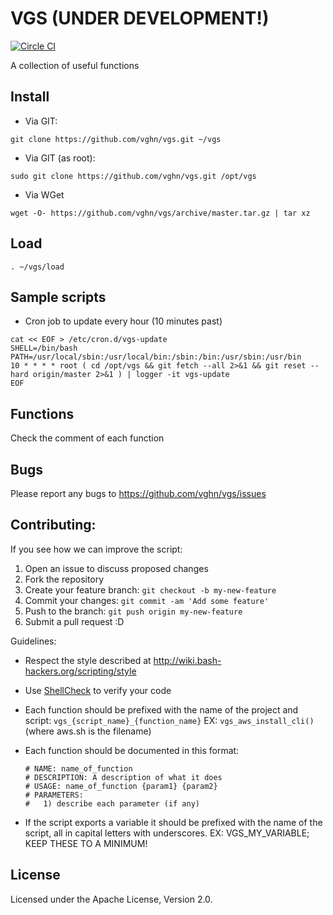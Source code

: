 # VGS  (UNDER DEVELOPMENT!)
  [![Circle CI](https://circleci.com/gh/vghn/vgs/tree/master.svg?style=svg)](https://circleci.com/gh/vghn/vgs/tree/master)

A collection of useful functions

## Install
- Via GIT:
```
git clone https://github.com/vghn/vgs.git ~/vgs
```
- Via GIT (as root):
```
sudo git clone https://github.com/vghn/vgs.git /opt/vgs
```
- Via WGet
```
wget -O- https://github.com/vghn/vgs/archive/master.tar.gz | tar xz
```

## Load
```
. ~/vgs/load
```

## Sample scripts
- Cron job to update every hour (10 minutes past)
```
cat << EOF > /etc/cron.d/vgs-update
SHELL=/bin/bash
PATH=/usr/local/sbin:/usr/local/bin:/sbin:/bin:/usr/sbin:/usr/bin
10 * * * * root ( cd /opt/vgs && git fetch --all 2>&1 && git reset --hard origin/master 2>&1 ) | logger -it vgs-update
EOF
```

## Functions
Check the comment of each function

## Bugs
Please report any bugs to https://github.com/vghn/vgs/issues

## Contributing:
If you see how we can improve the script:
1. Open an issue to discuss proposed changes
2. Fork the repository
3. Create your feature branch: `git checkout -b my-new-feature`
4. Commit your changes: `git commit -am 'Add some feature'`
5. Push to the branch: `git push origin my-new-feature`
6. Submit a pull request :D

Guidelines:

  - Respect the style described at http://wiki.bash-hackers.org/scripting/style

  - Use [ShellCheck](http://www.shellcheck.net/about.html) to verify your code

  - Each function should be prefixed with the name of the project and script:
    `vgs_{script_name}_{function_name}`
    EX: `vgs_aws_install_cli()` (where aws.sh is the filename)

  - Each function should be documented in this format:

    ```
    # NAME: name_of_function
    # DESCRIPTION: A description of what it does
    # USAGE: name_of_function {param1} {param2}
    # PARAMETERS:
    #   1) describe each parameter (if any)
    ```

  - If the script exports a variable it should be prefixed with the name of the
    script, all in capital letters with underscores.
    EX: VGS_MY_VARIABLE; KEEP THESE TO A MINIMUM!

## License
Licensed under the Apache License, Version 2.0.
